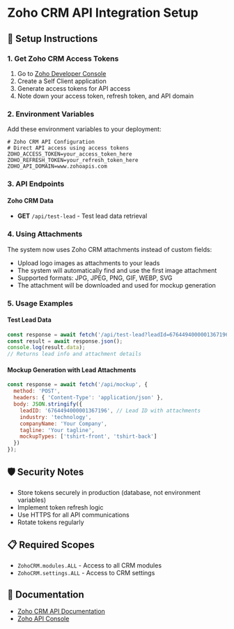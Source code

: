 # Zoho CRM API Integration Setup

## 🚀 Setup Instructions

### 1. Get Zoho CRM Access Tokens

1. Go to [Zoho Developer Console](https://api-console.zoho.com/)
2. Create a Self Client application
3. Generate access tokens for API access
4. Note down your access token, refresh token, and API domain

### 2. Environment Variables

Add these environment variables to your deployment:

```env
# Zoho CRM API Configuration
# Direct API access using access tokens
ZOHO_ACCESS_TOKEN=your_access_token_here
ZOHO_REFRESH_TOKEN=your_refresh_token_here
ZOHO_API_DOMAIN=www.zohoapis.com
```

### 3. API Endpoints

#### Zoho CRM Data
- **GET** `/api/test-lead` - Test lead data retrieval

### 4. Using Attachments

The system now uses Zoho CRM attachments instead of custom fields:
- Upload logo images as attachments to your leads
- The system will automatically find and use the first image attachment
- Supported formats: JPG, JPEG, PNG, GIF, WEBP, SVG
- The attachment will be downloaded and used for mockup generation

### 5. Usage Examples

#### Test Lead Data
```javascript
const response = await fetch('/api/test-lead?leadId=6764494000001367196');
const result = await response.json();
console.log(result.data);
// Returns lead info and attachment details
```

#### Mockup Generation with Lead Attachments
```javascript
const response = await fetch('/api/mockup', {
  method: 'POST',
  headers: { 'Content-Type': 'application/json' },
  body: JSON.stringify({
    leadID: '6764494000001367196', // Lead ID with attachments
    industry: 'technology',
    companyName: 'Your Company',
    tagline: 'Your tagline',
    mockupTypes: ['tshirt-front', 'tshirt-back']
  })
});
```

## 🛡️ Security Notes

- Store tokens securely in production (database, not environment variables)
- Implement token refresh logic
- Use HTTPS for all API communications
- Rotate tokens regularly

## 📋 Required Scopes

- `ZohoCRM.modules.ALL` - Access to all CRM modules
- `ZohoCRM.settings.ALL` - Access to CRM settings

## 🔗 Documentation

- [Zoho CRM API Documentation](https://www.zoho.com/crm/developer/docs/api/)
- [Zoho API Console](https://api-console.zoho.com/) 